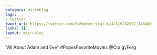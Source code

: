 ```yaml
---
category: microblog
tags:
- twitter
tweet_url: https://twitter.com/ExMember/status/446198823971348480
links: []
layout: microblog
---
```

"All About Adam and Eve" #PopesFavoriteMovies @CraigyFerg

